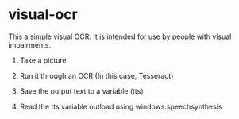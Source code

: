 # visual-ocr

This a simple visual OCR. It is intended for use by people with visual impairments.

1. Take a picture

2. Run it through an OCR (In this case, Tesseract)

3. Save the output text to a variable (tts)

4. Read the tts variable outload using windows.speechsynthesis
